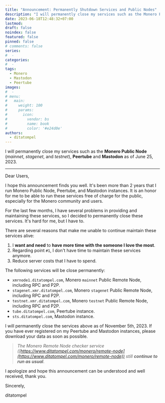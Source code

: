 ```yaml
---
title: "Announcement: Permanently Shutdown Services and Public Nodes"
description: "I will permanently close my services such as the Monero Public Node (mainnet, stagenet, and testnet), Peertube and Mastodon as of June 25, 2023."
date: 2023-06-18T12:48:32+07:00
lastmod:
draft: false
noindex: false
featured: false
pinned: false
# comments: false
series:
#  - 
categories:
#  - 
tags:
  - Monero
  - Mastodon
  - Peertube
images:
#  - 
# menu:
#   main:
#     weight: 100
#     params:
#       icon:
#         vendor: bs
#         name: book
#         color: '#e24d0e'
authors:
  - ditatompel
---
```


I will permanently close my services such as the **Monero Public Node** (*mainnet*, *stagenet*, and *testnet*), **Peertube** and **Mastodon** as of June 25, 2023.

<!--more-->
---

Dear Users,

I hope this announcement finds you well. It's been more than 2 years that I run Monero Public Node, Peertube, and Mastodon instances. It is an honor for me to be able to run these services free of charge for the public, especially for the Monero community and users.

For the last few months, I have several problems in providing and maintaining these services, so I decided to permanently close these services. It's hard for me, but I have to.

There are several reasons that make me unable to continue maintain these services alive:
1. I **want and need** to **have more time with the someone I love the most**.
2. Regarding point `#1`, I don't have time to maintain these services anymore.
3. Reduce server costs that I have to spend.

The following services will be close permanently:
- `xmrnode1.ditatompel.com`, Monero `mainnet` Public Remote Node, including RPC and P2P.
- `stagenet.xmr.ditatompel.com`, Monero `stagenet` Public Remote Node, including RPC and P2P.
- `testnet.xmr.ditatompel.com`, Monero `testnet` Public Remote Node, including RPC and P2P.
- `tube.ditatompel.com`, Peertube instance.
- `sts.ditatompel.com`, Mastodon instance.

I will permanently close the services above as of November 5th, 2023. If you have ever registered on my Peertube and Mastodon instances, please download your data as soon as possible.

> _The Monero Remote Node checker service ([https://www.ditatompel.com/monero/remote-node](https://www.ditatompel.com/monero/remote-node)) still **continue to run as usual**._

I apologize and hope this announcement can be understood and well received, thank you.

Sincerely,

ditatompel